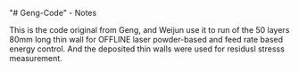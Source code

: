 "# Geng-Code" - Notes

This is the code original from Geng, and Weijun use it to run of the 50 layers 80mm long thin wall for OFFLINE laser powder-based and feed rate based energy control. And the deposited thin walls were used for residusl stresss measurement.

